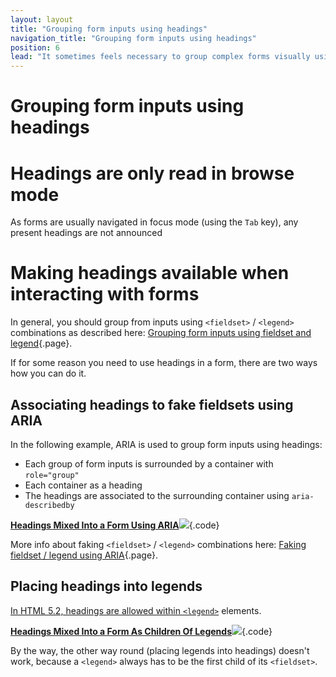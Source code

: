 ```yaml
---
layout: layout
title: "Grouping form inputs using headings"
navigation_title: "Grouping form inputs using headings"
position: 6
lead: "It sometimes feels necessary to group complex forms visually using headings. If you do, be sure to associate them explicitly to the form yourself!"
---
```


# Grouping form inputs using headings

# Headings are only read in browse mode
As forms are usually navigated in focus mode (using the `Tab` key), any present headings are not announced

# Making headings available when interacting with forms

In general, you should group from inputs using `<fieldset>` / `<legend>` combinations as described here: [Grouping form inputs using fieldset and legend](/examples/forms/grouping-form-inputs-using-fieldset-and-legend){.page}.

If for some reason you need to use headings in a form,  there are two ways how you can do it.

## Associating headings to fake fieldsets using ARIA

In the following example, ARIA is used to group form inputs using headings:

- Each group of form inputs is surrounded by a container with `role="group"`
- Each container as a heading
- The headings are associated to the surrounding container using `aria-describedby`

[**Headings Mixed Into a Form Using ARIA**![](https://s3-us-west-2.amazonaws.com/i.cdpn.io/1279260.gxVMYe.small.0be9315c-b8d6-4909-a504-c4aa4c498876.png)](https://codepen.io/accessibility-developer-guide/pen/gxVMYe){.code}

More info about faking `<fieldset>` / `<legend>` combinations here: [Faking fieldset / legend using ARIA](/examples/forms/faking-fieldset-legend-using-aria){.page}.

## Placing headings into legends

[In HTML 5.2, headings are allowed within `<legend>`](https://www.w3.org/TR/html52/sec-forms.html#the-legend-element) elements.

[**Headings Mixed Into a Form As Children Of Legends**![](https://s3-us-west-2.amazonaws.com/i.cdpn.io/1279260.qXeNRm.small.2313b161-8bfd-43af-815c-67c1e6a02c01.png)](https://codepen.io/accessibility-developer-guide/pen/qXeNRm){.code}

By the way, the other way round (placing legends into headings) doesn't work, because a `<legend>` always has to be the first child of its `<fieldset>`.